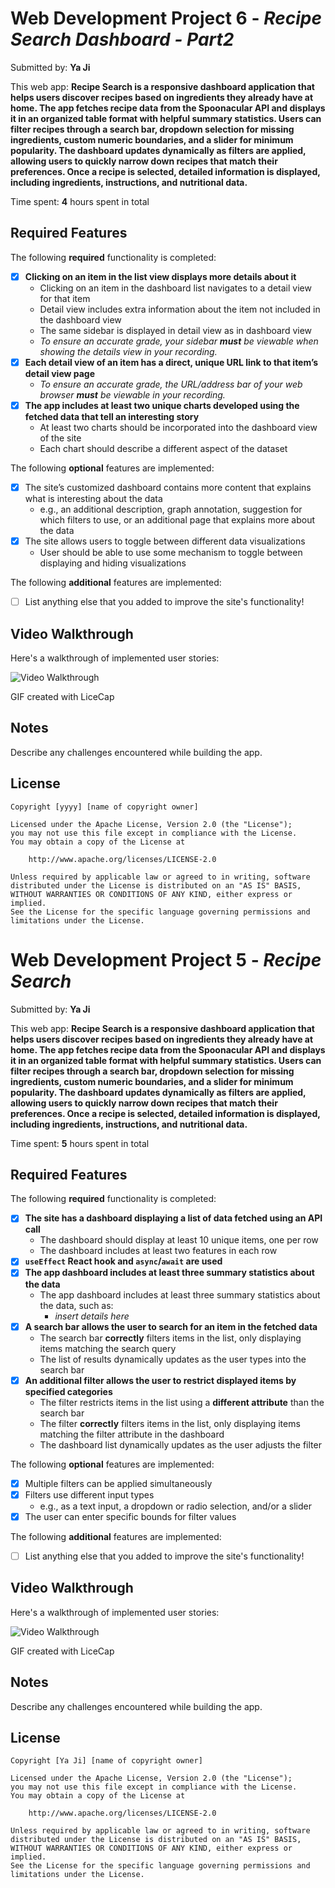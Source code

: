 # Web Development Project 6 - *Recipe Search Dashboard - Part2*

Submitted by: **Ya Ji**

This web app: **Recipe Search is a responsive dashboard application that helps users discover recipes based on ingredients they already have at home. The app fetches recipe data from the Spoonacular API and displays it in an organized table format with helpful summary statistics. Users can filter recipes through a search bar, dropdown selection for missing ingredients, custom numeric boundaries, and a slider for minimum popularity. The dashboard updates dynamically as filters are applied, allowing users to quickly narrow down recipes that match their preferences. Once a recipe is selected, detailed information is displayed, including ingredients, instructions, and nutritional data.**

Time spent: **4** hours spent in total

## Required Features

The following **required** functionality is completed:

- [x] **Clicking on an item in the list view displays more details about it**
  - Clicking on an item in the dashboard list navigates to a detail view for that item
  - Detail view includes extra information about the item not included in the dashboard view
  - The same sidebar is displayed in detail view as in dashboard view
  - *To ensure an accurate grade, your sidebar **must** be viewable when showing the details view in your recording.*
- [x] **Each detail view of an item has a direct, unique URL link to that item’s detail view page**
  -  *To ensure an accurate grade, the URL/address bar of your web browser **must** be viewable in your recording.*
- [x] **The app includes at least two unique charts developed using the fetched data that tell an interesting story**
  - At least two charts should be incorporated into the dashboard view of the site
  - Each chart should describe a different aspect of the dataset


The following **optional** features are implemented:

- [x] The site’s customized dashboard contains more content that explains what is interesting about the data 
  - e.g., an additional description, graph annotation, suggestion for which filters to use, or an additional page that explains more about the data
- [x] The site allows users to toggle between different data visualizations
  - User should be able to use some mechanism to toggle between displaying and hiding visualizations 

  
The following **additional** features are implemented:

* [ ] List anything else that you added to improve the site's functionality!

## Video Walkthrough

Here's a walkthrough of implemented user stories:

<img src='https://private-user-images.githubusercontent.com/181181004/433114080-cd187ee3-4203-481e-b073-854cb5b6efe2.gif?jwt=eyJhbGciOiJIUzI1NiIsInR5cCI6IkpXVCJ9.eyJpc3MiOiJnaXRodWIuY29tIiwiYXVkIjoicmF3LmdpdGh1YnVzZXJjb250ZW50LmNvbSIsImtleSI6ImtleTUiLCJleHAiOjE3NDQ1Mjk1MjAsIm5iZiI6MTc0NDUyOTIyMCwicGF0aCI6Ii8xODExODEwMDQvNDMzMTE0MDgwLWNkMTg3ZWUzLTQyMDMtNDgxZS1iMDczLTg1NGNiNWI2ZWZlMi5naWY_WC1BbXotQWxnb3JpdGhtPUFXUzQtSE1BQy1TSEEyNTYmWC1BbXotQ3JlZGVudGlhbD1BS0lBVkNPRFlMU0E1M1BRSzRaQSUyRjIwMjUwNDEzJTJGdXMtZWFzdC0xJTJGczMlMkZhd3M0X3JlcXVlc3QmWC1BbXotRGF0ZT0yMDI1MDQxM1QwNzI3MDBaJlgtQW16LUV4cGlyZXM9MzAwJlgtQW16LVNpZ25hdHVyZT1jMGU5ZWNlOWQ1ZTc0MDliZDhmY2UwYzQ4OWIzYmQ1MjQ1N2E5NGE5ZTI4NzM1NjNmMmMwMTI0MzQyZWE4ZWJmJlgtQW16LVNpZ25lZEhlYWRlcnM9aG9zdCJ9.yBLm-I1-wLonbmhKr1ctKAqRyTHCccBiOk4a8niWdFk' title='Video Walkthrough'/>

<!-- Replace this with whatever GIF tool you used! -->
GIF created with LiceCap  
<!-- Recommended tools:
[Kap](https://getkap.co/) for macOS
[ScreenToGif](https://www.screentogif.com/) for Windows
[peek](https://github.com/phw/peek) for Linux. -->

## Notes

Describe any challenges encountered while building the app.

## License

    Copyright [yyyy] [name of copyright owner]

    Licensed under the Apache License, Version 2.0 (the "License");
    you may not use this file except in compliance with the License.
    You may obtain a copy of the License at

        http://www.apache.org/licenses/LICENSE-2.0

    Unless required by applicable law or agreed to in writing, software
    distributed under the License is distributed on an "AS IS" BASIS,
    WITHOUT WARRANTIES OR CONDITIONS OF ANY KIND, either express or implied.
    See the License for the specific language governing permissions and
    limitations under the License.


# Web Development Project 5 - *Recipe Search*

Submitted by: **Ya Ji**

This web app: **Recipe Search is a responsive dashboard application that helps users discover recipes based on ingredients they already have at home. The app fetches recipe data from the Spoonacular API and displays it in an organized table format with helpful summary statistics. Users can filter recipes through a search bar, dropdown selection for missing ingredients, custom numeric boundaries, and a slider for minimum popularity. The dashboard updates dynamically as filters are applied, allowing users to quickly narrow down recipes that match their preferences. Once a recipe is selected, detailed information is displayed, including ingredients, instructions, and nutritional data.**

Time spent: **5** hours spent in total

## Required Features

The following **required** functionality is completed:

- [x] **The site has a dashboard displaying a list of data fetched using an API call**
  - The dashboard should display at least 10 unique items, one per row
  - The dashboard includes at least two features in each row
- [x] **`useEffect` React hook and `async`/`await` are used**
- [x] **The app dashboard includes at least three summary statistics about the data** 
  - The app dashboard includes at least three summary statistics about the data, such as:
    - *insert details here*
- [x] **A search bar allows the user to search for an item in the fetched data**
  - The search bar **correctly** filters items in the list, only displaying items matching the search query
  - The list of results dynamically updates as the user types into the search bar
- [x] **An additional filter allows the user to restrict displayed items by specified categories**
  - The filter restricts items in the list using a **different attribute** than the search bar 
  - The filter **correctly** filters items in the list, only displaying items matching the filter attribute in the dashboard
  - The dashboard list dynamically updates as the user adjusts the filter

The following **optional** features are implemented:

- [x] Multiple filters can be applied simultaneously
- [x] Filters use different input types
  - e.g., as a text input, a dropdown or radio selection, and/or a slider
- [x] The user can enter specific bounds for filter values

The following **additional** features are implemented:

* [ ] List anything else that you added to improve the site's functionality!

## Video Walkthrough

Here's a walkthrough of implemented user stories:

<img src='https://private-user-images.githubusercontent.com/181181004/430608663-3248f1f3-9305-4f96-9395-4dec48811de2.gif?jwt=eyJhbGciOiJIUzI1NiIsInR5cCI6IkpXVCJ9.eyJpc3MiOiJnaXRodWIuY29tIiwiYXVkIjoicmF3LmdpdGh1YnVzZXJjb250ZW50LmNvbSIsImtleSI6ImtleTUiLCJleHAiOjE3NDM4NDUzNDEsIm5iZiI6MTc0Mzg0NTA0MSwicGF0aCI6Ii8xODExODEwMDQvNDMwNjA4NjYzLTMyNDhmMWYzLTkzMDUtNGY5Ni05Mzk1LTRkZWM0ODgxMWRlMi5naWY_WC1BbXotQWxnb3JpdGhtPUFXUzQtSE1BQy1TSEEyNTYmWC1BbXotQ3JlZGVudGlhbD1BS0lBVkNPRFlMU0E1M1BRSzRaQSUyRjIwMjUwNDA1JTJGdXMtZWFzdC0xJTJGczMlMkZhd3M0X3JlcXVlc3QmWC1BbXotRGF0ZT0yMDI1MDQwNVQwOTI0MDFaJlgtQW16LUV4cGlyZXM9MzAwJlgtQW16LVNpZ25hdHVyZT0wYTY1YWE2MTZjOGJkNDJiZmQyMjZlYWUxMzY2MDVlM2ZmZjZiOGQ5MDA4MzBlYWQyODFkZDdlY2E1ODlmMDZiJlgtQW16LVNpZ25lZEhlYWRlcnM9aG9zdCJ9.KpzAY6WRas22lpSMhhGjm3NLfUnNmaGRuNtao2kldHQ' width='' alt='Video Walkthrough' />

<!-- Replace this with whatever GIF tool you used! -->
GIF created with LiceCap  
<!-- Recommended tools:
[Kap](https://getkap.co/) for macOS
[ScreenToGif](https://www.screentogif.com/) for Windows
[peek](https://github.com/phw/peek) for Linux. -->

## Notes

Describe any challenges encountered while building the app.

## License

    Copyright [Ya Ji] [name of copyright owner]

    Licensed under the Apache License, Version 2.0 (the "License");
    you may not use this file except in compliance with the License.
    You may obtain a copy of the License at

        http://www.apache.org/licenses/LICENSE-2.0

    Unless required by applicable law or agreed to in writing, software
    distributed under the License is distributed on an "AS IS" BASIS,
    WITHOUT WARRANTIES OR CONDITIONS OF ANY KIND, either express or implied.
    See the License for the specific language governing permissions and
    limitations under the License.